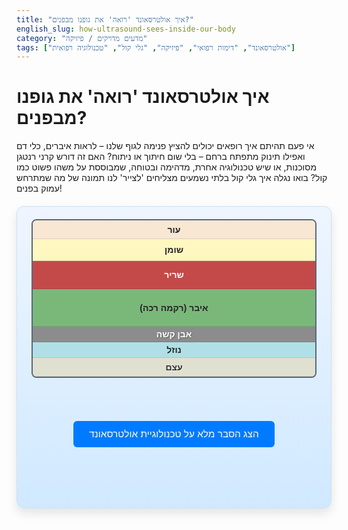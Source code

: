 ```yaml
---
title: "איך אולטרסאונד 'רואה' את גופנו מבפנים?"
english_slug: how-ultrasound-sees-inside-our-body
category: "מדעים מדויקים / פיזיקה"
tags: ["אולטרסאונד", "דימות רפואי", "פיזיקה", "גלי קול", "טכנולוגיה רפואית"]
---
```

# איך אולטרסאונד 'רואה' את גופנו מבפנים?

אי פעם תהיתם איך רופאים יכולים להציץ פנימה לגוף שלנו – לראות איברים, כלי דם ואפילו תינוק מתפתח ברחם – בלי שום חיתוך או ניתוח? האם זה דורש קרני רנטגן מסוכנות, או שיש טכנולוגיה אחרת, מדהימה ובטוחה, שמבוססת על משהו פשוט כמו קול? בואו נגלה איך גלי קול בלתי נשמעים מצליחים 'לצייר' לנו תמונה של מה שמתרחש עמוק בפנים!

<div class="ultrasound-container">
    <div class="ultrasound-simulation">
        <div class="organ-model">
            <!-- Layers represent different tissues -->
            <div class="tissue-layer layer-skin">עור</div>
            <div class="tissue-layer layer-fat">שומן</div>
            <div class="tissue-layer layer-muscle">שריר</div>
            <div class="tissue-layer layer-organ">איבר (רקמה רכה)</div>
            <div class="tissue-layer layer-stone">אבן קשה</div>
            <div class="tissue-layer layer-liquid">נוזל</div>
            <div class="tissue-layer layer-bone">עצם</div>

            <div class="transducer" id="transducer">
                <div class="transducer-tip"></div>
            </div>
            <canvas id="pulse-canvas" class="pulse-canvas"></canvas>
        </div>
        <div class="display-area">
            <div class="amode-display">
                <h2>A-Mode (הד לפי עומק)</h2>
                <canvas id="amode-canvas"></canvas>
            </div>
            <div class="bmode-display">
                <h2>B-Mode (תמונה דו-ממדית)</h2>
                <canvas id="bmode-canvas"></canvas>
                <div class="bmode-scan-line"></div>
            </div>
        </div>
         <div class="instructions">גרור את המתמר (Transducer) לרוחב ה'איבר' כדי לסרוק אותו!</div>
    </div>
</div>

<button id="toggle-explanation">הצג הסבר מלא על טכנולוגיית אולטרסאונד</button>

<div id="explanation" style="display: none;">
    <h2>הסבר מעמיק: מסע גלי הקול בתוך הגוף</h2>
    <p>טכנולוגיית האולטרסאונד הרפואי היא פלא מודרני שמאפשר לרופאים להביט עמוק לתוך הגוף שלנו מבלי להשתמש בקרינה מזיקה, בניגוד לשיטות כמו צילום רנטגן או CT. הכל מבוסס על עיקרון פשוט אך גאוני: שימוש בגלי קול בתדרים כל כך גבוהים, שאוזן אנושית פשוט לא מסוגלת לשמוע אותם.</p>

    <h3>מהו 'אולטרסאונד' באמת?</h3>
    <p>אולטרסאונד מתייחס לכל גל קול שתדרו עולה על 20 קילוהרץ (20,000 הרץ) - מעבר לסף השמיעה שלנו. בשימושים רפואיים, התדרים הרבה יותר גבוהים, ונמצאים בטווח של 2 עד 18 מגהרץ (מיליון הרץ!).</p>

    <h3>הצוות שעובד מאחורי הקלעים: מרכיבי מכשיר האולטרסאונד</h3>
    <ul>
        <li><strong>המתמר (Transducer / Probe):</strong> ה'קסם' קורה כאן! זה החלק שהטכנאי או הרופא מניחים על העור, לרוב עם ג'ל מיוחד. המתמר הוא גם השולח שמפיק את גלי הקול וגם המקלט שממתין להדים החוזרים.</li>
        <li><strong>המעבד (Processor):</strong> המוח של המכשיר. הוא מקבל את האותות החשמליים העדינים מהמתמר, מנתח אותם במהירות מסחררת והופך את כל המידע הזה לתמונה ויזואלית שאנחנו יכולים להבין.</li>
        <li><strong>המסך (Display):</strong> הבמה שבה מוצגת התמונה שנוצרה על ידי המעבד, ומאפשרת לצוות הרפואי לראות מה קורה בפנים.</li>
    </ul>

    <h3>איך המתמר עושה את זה? הקסם הפיאזואלקטרי</h3>
    <p>בליבת המתמר נמצאים חומרים מיוחדים הנקראים גבישים פיאזואלקטריים. לגבישים אלו תכונה מדהימה: כאשר מפעילים עליהם זרם חשמלי, הם מתכווצים ומתרחבים במהירות עצומה, ויוצרים בכך גלי קול הנשלחים החוצה. להפך, כאשר גלי קול פוגעים בהם (כמו הדים שחוזרים מהגוף), הם רועדים ומייצרים בעצמם זרם חשמלי זעיר. כך, המתמר פועל באופן כפול: הוא שולח "פעימות" (פולסים) של גלי קול לתוך הגוף, ולאחר מכן עובר למצב הקשבה, קולט את ההדים שחוזרים וממיר אותם בחזרה לאותות חשמליים שהמעבד יכול לפרש.</p>

    <h3>המסע פנימה וההדים שחוזרים: תהליך הדימות</h3>
    <p>המכשיר שולח פולסים קצרים וחזקים של גלי קול מהמתמר היישר לתוך רקמות הגוף. גלי הקול הללו טסים קדימה, חודרים דרך שכבות שונות של עור, שומן, שרירים ואיברים. המפתח הוא מה שקורה כשהגל נתקל ב"גבול" או "ממשק" בין שתי רקמות שונות בתכונותיהן האקוסטיות – למשל, המעבר משריר לאיבר רך, או מאיבר רך לאבן צפופה, או סתם שינוי קטן בצפיפות או בגמישות. בממשק כזה, חלק מהגל פשוט "קופץ" חזרה לכיוון שממנו הגיע – זהו ה'הד' (Echo) שאותו המתמר קולט. חלק אחר מהגל ממשיך הלאה לעומק רב יותר.</p>

    <h3>לא רק קופצים בחזרה: מה עוד גלי הקול עושים בתוך הגוף?</h3>
    <p>מלבד ההחזרה (Reflection) שיוצרת את ההדים החיוניים לתמונה, גלי הקול מקיימים אינטראקציות נוספות עם הרקמות:
    <ul>
        <li><strong>בליעה (Absorption):</strong> הרקמות 'בולעות' חלק מהאנרגיה של הגל וממירות אותה לחום זעיר. זו אחת הסיבות מדוע אולטרסאונד בטוח – רמת האנרגיה נמוכה ומתפזרת. ככל שהגל חודר עמוק יותר או שתדרו גבוה יותר, הבליעה גדולה יותר.</li>
        <li><strong>פיזור (Scattering):</strong> כשהגל פוגש מבנים קטנים מאוד בתוך הרקמה (כמו כדוריות דם), הוא מתפזר לכל הכיוונים, כמו אור שפוגע באבק. חלק קטן מהאנרגיה המפוזרת עשוי במקרה לחזור גם הוא למתמר.</li>
        <li><strong>שבירה (Refraction):</strong> שינוי קטן בכיוון הגל כשהוא עובר בין רקמות במהירויות קול שונות. זה פחות משפיע על התמונה המרכזית לעומת ההדים.</li>
    </ul>
    עוצמת ההד שחוזר תלויה במידה רבה ב"הבדל האקוסטי" בין שתי הרקמות בממשק – ככל שהן שונות יותר (למשל, רקמה רכה מול עצם קשה), כך ההד יהיה חזק יותר.</p>

    <h3>איך המידע הופך לתמונה? זמן ועוצמת ההד</h3>
    <p>המעבד במכשיר מודד שני פרטים קריטיים עבור כל הד שחוזר למתמר, מיליוני פעמים בשנייה:
    <ul>
        <li><strong>זמן חזרת ההד:</strong> כמה זמן עבר מרגע שהפולס נשלח ועד שההד חזר. מכיוון שמהירות הקול ברקמות רכות יחסית קבועה (כ-1540 מטר לשנייה), המכשיר יודע לחשב במדויק את העומק של הממשק שממנו ההד חזר (מרחק = מהירות * זמן הלוך-חזור / 2).</li>
        <li><strong>עוצמת ההד:</strong> כמה "חזק" ההד שחזר. הד חזק יותר (שמגיע מממשק עם הבדל אקוסטי גדול, כמו רקמה מול עצם) יתורגם לאות חשמלי חזק יותר.</li>
    </ul>
    על ידי סריקה מהירה של אזור בגוף (כפי שאתם עושים עם המתמר בסימולציה) ושליחת אינספור פולסים, המכשיר אוסף מפה תלת-ממדית של נקודות הדים. כל נקודה כזו מתורגמת לנקודה על המסך: המיקום האופקי (X) של הנקודה תלוי במיקום המתמר, המיקום האנכי (Y) תלוי בעומק הממשק (מחושב מזמן חזרת ההד), והבהירות או הצבע של הנקודה (בדרך כלל בסולם גווני אפור) תלויים בעוצמת ההד שחזר מאותה נקודה. כך נבנית התמונה!</p>

    <h3>מבט על המסך: סוגי דימות עיקריים</h3>
    <ul>
        <li><strong>A-Mode (Amplitude Mode):</strong> שיטה פשוטה שמציגה גרף חד-ממדי. ציר ה-X מייצג את עוצמת ההד שחזר, וציר ה-Y (או אנכי) מייצג את העומק (לפי זמן חזרת ההד). כל 'פסגה' בגרף מצביעה על ממשק חזק או מבנה מחזיר קול בעומק מסוים. הסימולציה שלנו מציגה גרף דומה ל-A-Mode כדי להמחיש את הרעיון הבסיסי של הד לפי עומק ועוצמה.</li>
        <li><strong>B-Mode (Brightness Mode):</strong> זהו סוג הדימות הנפוץ ביותר, ומה שאנחנו בדרך כלל רואים בתמונות אולטרסאונד. הוא בונה תמונה דו-ממדית של 'פרוסה' מהגוף. כל פיקסל בתמונה מייצג נקודה ספציפית בגוף. מיקום הפיקסל קובע את מיקום הנקודה בסריקה, והבהירות (או גוון האפור) שלו קובעת את עוצמת ההד שחזר מאותה נקודה. כך נוצרת תמונה עשירה המציגה את צורת וגבולות האיברים. הסימולציה מדגימה כיצד תמונת B-Mode בסיסית נוצרת על ידי איסוף הדים מנקודות סריקה רבות זו לצד זו.</li>
    </ul>

    <h3>למה אולטרסאונד כל כך בטוח?</h3>
    <p>הוא לא משתמש בקרינה מייננת! זו הסיבה שהוא הבחירה המועדפת לבדיקות שגרתיות, מעקבי הריון (גם לאם וגם לעובר), בדיקות ילדים ועוד, ואפשר לחזור עליו פעמים רבות ללא חשש.</p>

    <h3>איפה פוגשים אולטרסאונד? שימושים קליניים נפוצים</h3>
    <p>טכנולוגיית האולטרסאונד היא כלי אבחנתי רב-גוני וחיוני:
    <ul>
        <li><strong>מעקב הריון וגינקולוגיה:</strong> בדיקות אגן, מעקב אחר התפתחות העובר לאורך כל ההריון.</li>
        <li><strong>קרדיולוגיה:</strong> בדיקת לב (אקו לב) להערכת מבנה, תפקוד וזרימת דם.</li>
        <li><strong>אברי בטן:</strong> סריקת כבד, כיס מרה, כליות, לבלב, טחול לאיתור מגוון מצבים.</li>
        <li><strong>כלי דם:</strong> בדיקת עורקים וורידים (בטכניקת דופלר) להערכת זרימת הדם.</li>
        <li><strong>אורולוגיה:</strong> הערכת ערמונית, אשכים.</li>
        <li><strong>מבנים שטחיים:</strong> בלוטת התריס, שדיים, בלוטות לימפה, שרירים, גידים, פרקים.</li>
    </ul>
    </p>
</div>

<script>
    const transducer = document.getElementById('transducer');
    const organModel = document.querySelector('.organ-model');
    const amodeCanvas = document.getElementById('amode-canvas');
    const bmodeCanvas = document.getElementById('bmode-canvas');
    const pulseCanvas = document.getElementById('pulse-canvas');
    const bmodeScanLine = document.querySelector('.bmode-scan-line');
    const toggleButton = document.getElementById('toggle-explanation');
    const explanationDiv = document.getElementById('explanation');
    const instructionsDiv = document.querySelector('.instructions');

    const organRect = organModel.getBoundingClientRect();
    let isDragging = false;
    let currentX = 0; // Center X position of the transducer relative to organ model

    // Canvas contexts
    const amodeCtx = amodeCanvas.getContext('2d');
    const bmodeCtx = bmodeCanvas.getContext('2d');
    const pulseCtx = pulseCanvas.getContext('2d');

    // Simulation Parameters
    const pulseSpeed = 1.54; // Simulated speed of sound in pixels per millisecond (roughly matched to visual)
    const scanInterval = 30; // Milliseconds between pulse updates for animation effect

    // Re-calculate organ structure based on visual layer heights for simulation
    const visualLayers = organModel.querySelectorAll('.tissue-layer');
    const simulationStructure = [];
    let currentSimDepth = 0;
    visualLayers.forEach((layer, index) => {
        const layerHeight = layer.offsetHeight;
        // Add an interface at the bottom of this layer
        currentSimDepth += layerHeight;

        if (index < visualLayers.length - 1) { // Don't add interface after the very last layer
             const nextLayer = visualLayers[index + 1];
             let currentType = layer.className.replace('tissue-layer layer-', '');
             let nextType = nextLayer.className.replace('tissue-layer layer-', '');

             // Simple logic: reflection is stronger if the types are very different
             let interfaceReflection = 0.15; // Default general tissue interface
             if ((currentType === 'organ' && nextType === 'stone') || (currentType === 'organ' && nextType === 'bone') || (currentType === 'stone' && nextType === 'organ') || (currentType === 'bone' && nextType === 'organ')) {
                 interfaceReflection = 0.7; // Organ to hard object / hard object back to organ
             } else if (nextType === 'liquid' || currentType === 'liquid') {
                 interfaceReflection = 0.05; // Fluid interfaces are usually weak
             } else if (nextType === 'bone' || currentType === 'bone') {
                 interfaceReflection = 0.95; // Interfaces involving bone are very strong
             } else if ((currentType === 'fat' && nextType === 'muscle') || (currentType === 'muscle' && nextType === 'organ')) {
                 interfaceReflection = 0.25; // Muscle/Organ interfaces
             } else if (currentType === 'skin' && nextType === 'fat') {
                 interfaceReflection = 0.1; // Skin/Fat interface
             }


             // Add the interface location and its reflection property
             simulationStructure.push({
                 depth: currentSimDepth, // Depth in pixels relative to top of model
                 reflection: interfaceReflection, // Reflection amplitude (0 to 1)
                 interfaceType: `${currentType}-to-${nextType}`
             });
         }
    });


    // Resize canvases
    function resizeCanvases() {
        const organWidth = organModel.offsetWidth;
        const organHeight = organModel.offsetHeight;
        const displayHeight = organHeight; // Match height for visual consistency

        amodeCanvas.width = 150; // Fixed width for A-mode
        amodeCanvas.height = displayHeight;

        bmodeCanvas.width = organWidth; // B-mode width matches organ width (scan area)
        bmodeCanvas.height = displayHeight;

        pulseCanvas.width = organWidth;
        pulseCanvas.height = organHeight;

        // Clear canvases after resize
        clearCanvases();

         // Recalculate organ model position after resize
         Object.assign(organRect, organModel.getBoundingClientRect());

         // Adjust transducer position if it was out of bounds
         updateScanPosition(currentX + organRect.left); // Use last logical X position
    }

    function clearCanvases() {
        amodeCtx.clearRect(0, 0, amodeCanvas.width, amodeCanvas.height);
        bmodeCtx.clearRect(0, 0, bmodeCanvas.width, bmodeCanvas.height);
        pulseCtx.clearRect(0, 0, pulseCanvas.width, pulseCanvas.height);

        // Draw initial A-mode axis
        amodeCtx.beginPath();
        amodeCtx.moveTo(20, 0); // Start a bit right for the label
        amodeCtx.lineTo(20, amodeCanvas.height);
        amodeCtx.strokeStyle = '#ccc';
        amodeCtx.lineWidth = 1;
        amodeCtx.stroke();
        amodeCtx.fillStyle = '#555';
        amodeCtx.font = '12px Arial';
        amodeCtx.textAlign = 'center';
        amodeCtx.fillText('עומק', amodeCanvas.width / 2, 15);
        amodeCtx.textAlign = 'right';
        amodeCtx.fillText('עוצמה', amodeCanvas.width - 5, amodeCanvas.height / 2);
    }


    function simulateScan(xPos) {
        const echoes = [];
        const maxDepth = organModel.offsetHeight;

        simulationStructure.forEach(interface => {
            if (interface.depth <= maxDepth) {
                 const depth = interface.depth;
                 const time = (depth / pulseSpeed) * 2; // Time for round trip
                 const amplitude = interface.reflection; // Reflection strength

                 // Simulate some attenuation based on depth (simple linear model)
                 const attenuationFactor = 1 - (depth / maxDepth) * 0.5; // Max 50% attenuation at max depth
                 const attenuatedAmplitude = amplitude * attenuationFactor;

                 echoes.push({ depth: depth, time: time, amplitude: attenuatedAmplitude });
            }
        });

        return echoes;
    }

    function drawAmode(echoes) {
        // amodeCtx.clearRect(0, 0, amodeCanvas.width, amodeCanvas.height); // Don't clear axis
         amodeCtx.fillStyle = '#fff'; // Clear just the graph area
         amodeCtx.fillRect(21, 0, amodeCanvas.width - 21, amodeCanvas.height);

         // Redraw axis
         amodeCtx.beginPath();
         amodeCtx.moveTo(20, 0);
         amodeCtx.lineTo(20, amodeCanvas.height);
         amodeCtx.strokeStyle = '#ccc';
         amodeCtx.lineWidth = 1;
         amodeCtx.stroke();
         amodeCtx.fillStyle = '#555';
         amodeCtx.font = '12px Arial';
         amodeCtx.textAlign = 'center';
         amodeCtx.fillText('עומק', amodeCanvas.width / 2, 15);
         amodeCtx.textAlign = 'right';
         amodeCtx.fillText('עוצמה', amodeCanvas.width - 5, amodeCanvas.height / 2);


        const originX = 20; // Offset from the left edge for the graph base
        const maxAmplitudeWidth = amodeCanvas.width - originX - 5; // Max width for the amplitude peak

        amodeCtx.strokeStyle = '#007bff'; // Blue for A-mode
        amodeCtx.lineWidth = 2;

        echoes.forEach(echo => {
            const y = echo.depth; // Y position on canvas is depth
            const peakWidth = echo.amplitude * maxAmplitudeWidth; // Amplitude determines horizontal extent

            amodeCtx.beginPath();
            amodeCtx.moveTo(originX, y);
            amodeCtx.lineTo(originX + peakWidth, y);
            amodeCtx.stroke();

            // Draw a small circle or marker at the peak
            amodeCtx.fillStyle = '#007bff';
            amodeCtx.beginPath();
            amodeCtx.arc(originX + peakWidth, y, 3, 0, Math.PI * 2);
            amodeCtx.fill();
        });
    }

     function drawBmodeLine(xPos, echoes) {
         const bmodeX = xPos; // X position on B-mode canvas matches transducer X

         echoes.forEach(echo => {
             const bmodeY = echo.depth; // Y position on B-mode canvas is depth
             const intensity = echo.amplitude; // Amplitude determines brightness

             // Draw a dot or small rectangle for this echo
             // Size and alpha can also represent strength for visual flair
             const dotSize = Math.max(1, intensity * 4); // Size based on amplitude
             const alpha = Math.max(0.1, intensity * 1.5); // Transparency based on amplitude (cap at 1)

             const colorValue = Math.floor(intensity * 255); // Scale amplitude to grayscale (0-255)
             const grayscale = `rgb(${colorValue}, ${colorValue}, ${colorValue})`;

             bmodeCtx.fillStyle = `rgba(${colorValue}, ${colorValue}, ${colorValue}, ${alpha})`;
             // Draw a small circle
             bmodeCtx.beginPath();
             bmodeCtx.arc(bmodeX, bmodeY, dotSize / 2, 0, Math.PI * 2);
             bmodeCtx.fill();

             // Or draw a small rectangle (maybe better for line appearance)
             // bmodeCtx.fillRect(bmodeX - dotSize/2, bmodeY - dotSize/2, dotSize, dotSize);
         });
     }

    let animationFrameId = null;
    let pulseAnimationStartTime = null;
    let currentEchoAnimations = [];

    function drawPulseAnimation(xPos, echoes) {
        pulseCtx.clearRect(0, 0, pulseCanvas.width, pulseCanvas.height);

        const pulseStartX = xPos;
        const pulseStartY = 0; // Starts at the top of the organ model

         // Draw the simulated pulse traveling and echoes returning
         const now = Date.now();
         if (!pulseAnimationStartTime) {
             pulseAnimationStartTime = now;
             // Initialize echo animations - set their start times relative to pulse start
             currentEchoAnimations = echoes.map(echo => ({
                 ...echo,
                 animationStartTime: now + (echo.depth / pulseSpeed) // Time when echo should appear to return
             }));
         }

         const elapsedTime = now - pulseAnimationStartTime;
         const pulseHeadDepth = pulseStartY + (elapsedTime * pulseSpeed);

         // Draw the outgoing pulse line segment (animating downwards)
         if (pulseHeadDepth < organModel.offsetHeight + 10) { // Go slightly past the end
              pulseCtx.strokeStyle = 'rgba(0, 180, 255, 0.9)'; // Brighter Blue
              pulseCtx.lineWidth = 3;
              pulseCtx.beginPath();
              pulseCtx.moveTo(pulseStartX, pulseStartY);
              pulseCtx.lineTo(pulseStartX, Math.min(pulseHeadDepth, organModel.offsetHeight));
              pulseCtx.stroke();
         }


         // Draw animated echoes returning
         pulseCtx.strokeStyle = 'rgba(255, 100, 50, 0.9)'; // Orange-red for echoes
         pulseCtx.lineWidth = 2;
         const echoSpeed = pulseSpeed; // Echoes return at the same speed

         currentEchoAnimations.forEach(echo => {
             // Time elapsed since this echo should have started returning
             const echoElapsedTime = now - echo.animationStartTime;

             if (echoElapsedTime > 0) { // Only animate echoes that have started returning
                 // Calculate the current position of the echo as it travels back up
                 const echoCurrentDepth = echo.depth - (echoElapsedTime * echoSpeed);

                 if (echoCurrentDepth > pulseStartY - 5) { // Ensure it's still visible near the top
                      const echoAmplitude = echo.amplitude;
                      const echoLength = Math.max(5, echoAmplitude * 15); // Visual representation of strength, min length 5

                      // Draw a short horizontal line segment for the echo
                      pulseCtx.beginPath();
                      pulseCtx.moveTo(pulseStartX - echoLength / 2, echoCurrentDepth);
                      pulseCtx.lineTo(pulseStartX + echoLength / 2, echoCurrentDepth);
                      pulseCtx.stroke();

                      // Add a small dot at the center for emphasis
                       pulseCtx.fillStyle = 'rgba(255, 100, 50, 0.9)';
                       pulseCtx.beginPath();
                       pulseCtx.arc(pulseStartX, echoCurrentDepth, Math.max(1, echoAmplitude * 3), 0, Math.PI * 2);
                       pulseCtx.fill();
                 }
             }
         });


        // Request next frame for animation
        if (pulseHeadDepth < organModel.offsetHeight + 10 || currentEchoAnimations.some(e => (now - e.animationStartTime) > 0 && (e.depth - (now - e.animationStartTime) * echoSpeed > pulseStartY - 5))) {
             animationFrameId = requestAnimationFrame(() => drawPulseAnimation(xPos, echoes));
         } else {
             // Animation finished, reset time for the next pulse
             pulseAnimationStartTime = null;
             currentEchoAnimations = [];
             // Optionally, clear the pulse canvas or leave the last frame for a moment
              setTimeout(() => pulseCtx.clearRect(0, 0, pulseCanvas.width, pulseCanvas.height), 500);
         }
    }


    function updateScanPosition(clientX) {
        const newX_relativeToOrgan = clientX - organRect.left - transducer.offsetWidth / 2;
        const boundedX = Math.max(0, Math.min(newX_relativeToOrgan, organRect.width - transducer.offsetWidth));

        transducer.style.left = `${boundedX}px`;
        currentX = boundedX + transducer.offsetWidth / 2; // Center X of the transducer relative to organModel left edge

        // Run simulation and update displays
        const echoes = simulateScan(currentX);

        // Update A-mode
        drawAmode(echoes);

        // Update B-mode - add a new scan line
        drawBmodeLine(currentX, echoes);

        // Animate pulse and echoes - restart animation loop for the new position
         if (animationFrameId) {
             cancelAnimationFrame(animationFrameId);
         }
         pulseAnimationStartTime = null; // Reset timer for a new pulse
         drawPulseAnimation(currentX, echoes);


         // Position the B-mode scan line indicator
        bmodeScanLine.style.left = `${currentX}px`;
        bmodeScanLine.style.height = `${bmodeCanvas.height}px`;

        // Hide instructions after the first drag
        instructionsDiv.style.opacity = 0;
    }

    // Transducer drag functionality
    transducer.addEventListener('mousedown', (e) => {
        isDragging = true;
        transducer.style.cursor = 'grabbing';
        instructionsDiv.style.transition = 'opacity 0.5s ease-out';
        // Prevent default to avoid selecting text etc.
        e.preventDefault();
    });

    document.addEventListener('mousemove', (e) => {
        if (isDragging) {
            updateScanPosition(e.clientX);
        }
    });

    document.addEventListener('mouseup', () => {
        isDragging = false;
        transducer.style.cursor = 'grab';
    });

    // Allow touch dragging
    transducer.addEventListener('touchstart', (e) => {
        isDragging = true;
        instructionsDiv.style.transition = 'opacity 0.5s ease-out';
        e.preventDefault(); // Prevent scrolling
    }, { passive: false }); // Use passive: false to allow preventDefault

    document.addEventListener('touchmove', (e) => {
        if (isDragging && e.touches.length > 0) {
            updateScanPosition(e.touches[0].clientX);
        }
    });

    document.addEventListener('touchend', () => {
        isDragging = false;
    });


    // Initial setup
    window.addEventListener('resize', resizeCanvases);
    resizeCanvases(); // Set initial sizes
    // clearCanvases(); // Called by resizeCanvases

    // Set initial transducer position and perform first scan
     // Start in the middle and trigger the first scan
     const initialX = organRect.left + organRect.width / 2;
     updateScanPosition(initialX);


    // Toggle explanation visibility
    toggleButton.addEventListener('click', () => {
        const isHidden = explanationDiv.style.display === 'none';
        explanationDiv.style.display = isHidden ? 'block' : 'none';
        toggleButton.textContent = isHidden ? 'הסתר הסבר מלא על טכנולוגיית אולטרסאונד' : 'הצג הסבר מלא על טכנולוגיית אולטרסאונד';
    });

    // Initial instructions state
     instructionsDiv.style.opacity = 1; // Ensure it's visible initially
     instructionsDiv.style.transition = 'none'; // No transition on initial load


</script>

<style>
    .ultrasound-container {
        direction: rtl; /* Allow Hebrew text within the container */
        font-family: 'Arial', sans-serif;
        max-width: 1000px;
        margin: 20px auto;
        padding: 20px;
        border: 1px solid #d0e0f0; /* Softer border */
        border-radius: 12px;
        background: linear-gradient(to bottom, #eef5ff, #d0e9ff); /* Subtle gradient background */
        box-shadow: 0 8px 16px rgba(0,0,0,0.1); /* Softer, larger shadow */
        overflow: hidden;
        color: #333;
    }

    .ultrasound-simulation {
        display: flex;
        flex-direction: column;
        align-items: center;
        gap: 25px; /* Increased gap */
    }

    .organ-model {
        width: 98%; /* Takes almost full width */
        height: 250px; /* Slightly increased height */
        border: 2px solid #5a677d; /* Deeper border color */
        border-radius: 8px;
        position: relative;
        overflow: hidden;
        background: linear-gradient(to bottom, #e0e0eb, #c0c0d0); /* Base background - cool grey */
        box-shadow: inset 0 0 15px rgba(0,0,0,0.3); /* Deeper inner shadow */
        display: flex;
        flex-direction: column; /* Stack layers vertically */
        cursor: grab; /* Indicate it's part of the interaction area */
    }
     .organ-model:active {
         cursor: grabbing;
     }


    .tissue-layer {
        width: 100%;
        text-align: center;
        padding: 8px 0; /* More padding */
        box-sizing: border-box;
        color: #222; /* Darker text */
        font-size: 1em; /* Slightly larger font */
        font-weight: bold;
        border-bottom: 1px solid rgba(0,0,0,0.1); /* Softer separator */
        flex-shrink: 0; /* Prevent shrinking */
        display: flex;
        align-items: center;
        justify-content: center;
         /* Use flex-basis to ensure heights are respected proportionally if needed, or rely on explicit height */
    }

    /* Specific layer styling - using height and more distinct colors */
    .layer-skin { background-color: #f7e7d3; height: 30px; } /* Lighter peach */
    .layer-fat { background-color: #fff7c0; height: 35px; } /* Softer yellow */
    .layer-muscle { background-color: #c44a4a; height: 45px; color: white; } /* Richer red */
    .layer-organ { background-color: #7ab87a; height: 60px; } /* More vibrant green */
    .layer-stone { background-color: #8c8c8c; height: 25px; color: white; text-shadow: 1px 1px 2px rgba(0,0,0,0.3); } /* Medium gray, text shadow for readability */
    .layer-liquid { background-color: #b0e0e6; height: 25px; } /* Powder blue */
    .layer-bone { background-color: #e0e0d0; height: 30px; color: #333; text-shadow: 1px 1px 2px rgba(255,255,255,0.5);} /* Light bone color, text shadow */


    .transducer {
        position: absolute;
        top: 0;
        width: 50px; /* Wider transducer */
        height: 20px; /* Taller transducer */
        background-color: #4a4a4a; /* Darker grey */
        border: 1px solid #222;
        border-top: none; /* No top border */
        cursor: grab;
        z-index: 10; /* Above layers */
        border-bottom-left-radius: 8px; /* Rounded bottom corners */
        border-bottom-right-radius: 8px;
        box-shadow: 0 4px 8px rgba(0,0,0,0.2); /* Shadow below */
        display: flex;
        justify-content: center;
        align-items: flex-end;
        transition: box-shadow 0.1s ease-in-out; /* Smooth shadow transition */
    }
     .transducer:hover {
         box-shadow: 0 6px 12px rgba(0,0,0,0.3);
     }
     .transducer:active {
         cursor: grabbing;
         box-shadow: 0 2px 4px rgba(0,0,0,0.4); /* Pressed state */
     }

     .transducer-tip {
         width: 100%;
         height: 8px; /* Taller tip */
         background: linear-gradient(to top, #666, #888); /* Gradient for tip */
         border-bottom-left-radius: 6px;
         border-bottom-right-radius: 6px;
     }

    .pulse-canvas {
        position: absolute;
        top: 0;
        left: 0;
        width: 100%;
        height: 100%;
        pointer-events: none; /* Allow clicks/drags on elements below */
        z-index: 5; /* Below transducer */
    }

    .display-area {
        display: flex;
        width: 98%; /* Match organ model width */
        gap: 25px; /* Increased gap */
        justify-content: space-between;
        min-height: 200px; /* Ensure display area has minimum height */
    }

    .amode-display, .bmode-display {
        border: 1px solid #b0c4de; /* Softer border */
        border-radius: 8px;
        background-color: #f8f8ff; /* Lighter background */
        padding: 15px; /* More padding */
        box-sizing: border-box;
        text-align: center;
        display: flex;
        flex-direction: column;
    }

    .amode-display {
        width: 180px; /* Fixed width for A-mode */
        flex-shrink: 0; /* Prevent shrinking */
    }

    .bmode-display {
        flex-grow: 1; /* B-mode takes remaining space */
        position: relative;
        overflow: hidden;
        background-color: #0a0a0a; /* Very dark background for B-mode */
    }

     .bmode-scan-line {
         position: absolute;
         top: 0;
         width: 2px; /* Thicker marker line */
         background-color: rgba(255, 255, 0, 0.5); /* Yellowish marker */
         pointer-events: none;
         z-index: 2;
     }


    .amode-display h2, .bmode-display h2 {
        font-size: 1.1em; /* Slightly larger font */
        margin-top: 0;
        margin-bottom: 15px; /* More space below header */
        color: #1a1a1a; /* Darker header color */
    }

    #amode-canvas {
        border: 1px solid #a0a0a0; /* Darker border */
        background-color: #fff;
        width: 100%;
        flex-grow: 1; /* Allow canvas to fill container height */
    }

    #bmode-canvas {
        border: 1px solid #a0a0a0; /* Darker border */
        background-color: #000; /* Black background */
        width: 100%;
        flex-grow: 1; /* Allow canvas to fill container height */
    }

    .instructions {
        margin-top: 10px;
        font-size: 1.1em;
        color: #0056b3; /* Blue color for instructions */
        font-weight: bold;
        text-align: center;
        min-height: 1.5em; /* Reserve space */
        transition: opacity 0.5s ease-out;
    }


    #toggle-explanation {
        display: block;
        margin: 30px auto 10px auto; /* More margin top/bottom */
        padding: 12px 25px; /* More padding */
        font-size: 1.1em; /* Slightly larger font */
        cursor: pointer;
        border: none;
        border-radius: 6px; /* Slightly more rounded */
        background-color: #007bff;
        color: white;
        transition: background-color 0.2s ease-in-out, transform 0.1s ease-in-out;
    }

    #toggle-explanation:hover {
        background-color: #0056b3;
    }
     #toggle-explanation:active {
         transform: scale(0.98);
     }


    #explanation {
        margin-top: 20px;
        padding: 20px;
        border: 1px solid #b0c4de; /* Softer border */
        border-radius: 8px;
        background-color: #f0f8ff; /* Alice blue */
        line-height: 1.7; /* More line spacing */
        direction: rtl; /* Hebrew text direction */
        text-align: right; /* Align text to the right */
        box-shadow: inset 0 2px 5px rgba(0,0,0,0.05); /* Subtle inner shadow */
    }

    #explanation h2, #explanation h3 {
        color: #004085; /* Darker blue for headers */
        border-bottom: 1px solid #cfe2ff; /* Lighter blue border */
        padding-bottom: 8px; /* More padding below */
        margin-bottom: 15px; /* More space below header */
        text-align: right;
    }

    #explanation p {
        margin-bottom: 18px; /* More space below paragraphs */
    }

    #explanation ul {
        margin-bottom: 18px;
        padding-right: 25px; /* More padding for list markers */
        list-style-type: disc;
    }

    #explanation li {
        margin-bottom: 10px; /* More space between list items */
    }
</style>
```
